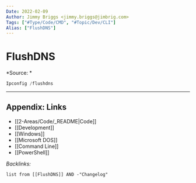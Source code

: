 ```yaml
---
Date: 2022-02-09
Author: Jimmy Briggs <jimmy.briggs@jimbrig.com>
Tags: ["#Type/Code/CMD", "#Topic/Dev/CLI"]
Alias: ["FlushDNS"]
---
```


# FlushDNS

*Source: *

```powershell
Ipconfig /flushdns
```

***

## Appendix: Links

- [[2-Areas/Code/_README|Code]]
- [[Development]]
- [[Windows]]
- [[Microsoft DOS]]
- [[Command Line]]
- [[PowerShell]]

*Backlinks:*

```dataview
list from [[FlushDNS]] AND -"Changelog"
```